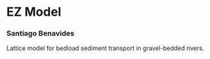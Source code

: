 # EZ Model
### Santiago Benavides
Lattice model for bedload sediment transport in gravel-bedded rivers.